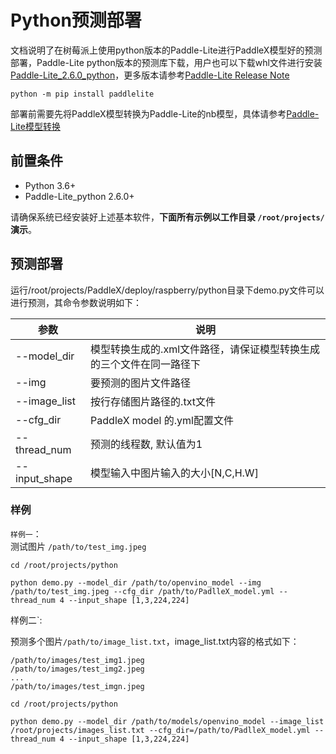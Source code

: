 # Python预测部署
文档说明了在树莓派上使用python版本的Paddle-Lite进行PaddleX模型好的预测部署，Paddle-Lite python版本的预测库下载，用户也可以下载whl文件进行安装[Paddle-Lite_2.6.0_python](https://github.com/PaddlePaddle/Paddle-Lite/releases/download/v2.6.0/armlinux_python_installer.zip)，更多版本请参考[Paddle-Lite Release Note](https://github.com/PaddlePaddle/Paddle-Lite/releases)
```
python -m pip install paddlelite
```
部署前需要先将PaddleX模型转换为Paddle-Lite的nb模型，具体请参考[Paddle-Lite模型转换](./export_nb_model.md)



## 前置条件
* Python 3.6+
* Paddle-Lite_python 2.6.0+

请确保系统已经安装好上述基本软件，**下面所有示例以工作目录 `/root/projects/`演示**。

## 预测部署
运行/root/projects/PaddleX/deploy/raspberry/python目录下demo.py文件可以进行预测，其命令参数说明如下：

|  参数   | 说明  |
|  ----  | ----  |
| --model_dir  | 模型转换生成的.xml文件路径，请保证模型转换生成的三个文件在同一路径下|
| --img  | 要预测的图片文件路径 |
| --image_list  | 按行存储图片路径的.txt文件 |
| --cfg_dir | PaddleX model 的.yml配置文件 |
| --thread_num  | 预测的线程数, 默认值为1 |
| --input_shape  | 模型输入中图片输入的大小[N,C,H.W] |
  
### 样例
`样例一`：  
测试图片 `/path/to/test_img.jpeg`  

```
cd /root/projects/python  

python demo.py --model_dir /path/to/openvino_model --img /path/to/test_img.jpeg --cfg_dir /path/to/PadlleX_model.yml --thread_num 4 --input_shape [1,3,224,224]
```  

样例二`:

预测多个图片`/path/to/image_list.txt`，image_list.txt内容的格式如下：

```
/path/to/images/test_img1.jpeg
/path/to/images/test_img2.jpeg
...
/path/to/images/test_imgn.jpeg
```

```
cd /root/projects/python  

python demo.py --model_dir /path/to/models/openvino_model --image_list /root/projects/images_list.txt --cfg_dir=/path/to/PadlleX_model.yml --thread_num 4 --input_shape [1,3,224,224]
```
